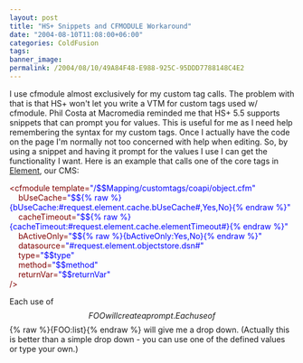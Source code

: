```yaml
---
layout: post
title: "HS+ Snippets and CFMODULE Workaround"
date: "2004-08-10T11:08:00+06:00"
categories: ColdFusion 
tags: 
banner_image: 
permalink: /2004/08/10/49A84F48-E988-925C-95DDD7788148C4E2
---
```


I use cfmodule almost exclusively for my custom tag calls. The problem with that is that HS+ won't let you write a VTM for custom tags used w/ cfmodule. Phil Costa at Macromedia reminded me that HS+ 5.5 supports snippets that can prompt you for values. This is useful for me as I need help remembering the syntax for my custom tags. Once I actually have the code on the page I'm normally not too concerned with help when editing. So, by using a snippet and having it prompt for the values I use I can get the functionality I want. Here is an example that calls one of the core tags in <a href="http://www.mindseyeelement.com">Element</a>, our CMS:

<div class="code"><FONT COLOR=MAROON>&lt;cfmodule template=<FONT COLOR=BLUE>"/$$Mapping/customtags/coapi/object.cfm"</FONT> <br>
&nbsp;&nbsp;&nbsp; bUseCache=<FONT COLOR=BLUE>"$${% raw %}{bUseCache:#request.element.cache.bUseCache#,Yes,No}{% endraw %}"</FONT><br>
&nbsp;&nbsp;&nbsp; cacheTimeout=<FONT COLOR=BLUE>"$${% raw %}{cacheTimeout:#request.element.cache.elementTimeout#}{% endraw %}"</FONT> <br>
&nbsp;&nbsp;&nbsp; bActiveOnly=<FONT COLOR=BLUE>"$${% raw %}{bActiveOnly:Yes,No}{% endraw %}"</FONT><br>
&nbsp;&nbsp;&nbsp; datasource=<FONT COLOR=BLUE>"#request.element.objectstore.dsn#"</FONT><br>
&nbsp;&nbsp;&nbsp; type=<FONT COLOR=BLUE>"$$type"</FONT><br>
&nbsp;&nbsp;&nbsp; method=<FONT COLOR=BLUE>"$$method"</FONT><br>
&nbsp;&nbsp;&nbsp; returnVar=<FONT COLOR=BLUE>"$$returnVar"</FONT><br>
/&gt;</FONT></div>

Each use of $$FOO will create a prompt. Each use of $${% raw %}{FOO:list}{% endraw %} will give me a drop down. (Actually this is better than a simple drop down - you can use one of the defined values or type your own.)
